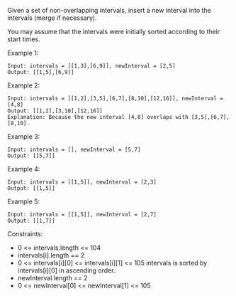 Given a set of non-overlapping intervals, insert a new interval into the intervals (merge if necessary).

You may assume that the intervals were initially sorted according to their start times.

Example 1:

```
Input: intervals = [[1,3],[6,9]], newInterval = [2,5]
Output: [[1,5],[6,9]]
```

Example 2:

```
Input: intervals = [[1,2],[3,5],[6,7],[8,10],[12,16]], newInterval = [4,8]
Output: [[1,2],[3,10],[12,16]]
Explanation: Because the new interval [4,8] overlaps with [3,5],[6,7],[8,10].
```

Example 3:

```
Input: intervals = [], newInterval = [5,7]
Output: [[5,7]]
```

Example 4:

```
Input: intervals = [[1,5]], newInterval = [2,3]
Output: [[1,5]]
```

Example 5:

```
Input: intervals = [[1,5]], newInterval = [2,7]
Output: [[1,7]]
```

Constraints:

- 0 <= intervals.length <= 104
- intervals[i].length == 2
- 0 <= intervals[i][0] <= intervals[i][1] <= 105
intervals is sorted by intervals[i][0] in ascending order.
- newInterval.length == 2
- 0 <= newInterval[0] <= newInterval[1] <= 105
